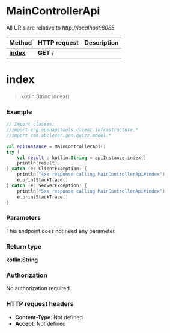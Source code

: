 # MainControllerApi

All URIs are relative to *http://localhost:8085*

Method | HTTP request | Description
------------- | ------------- | -------------
[**index**](MainControllerApi.md#index) | **GET** / | 


<a name="index"></a>
# **index**
> kotlin.String index()



### Example
```kotlin
// Import classes:
//import org.openapitools.client.infrastructure.*
//import com.abclever.gen.quizz.model.*

val apiInstance = MainControllerApi()
try {
    val result : kotlin.String = apiInstance.index()
    println(result)
} catch (e: ClientException) {
    println("4xx response calling MainControllerApi#index")
    e.printStackTrace()
} catch (e: ServerException) {
    println("5xx response calling MainControllerApi#index")
    e.printStackTrace()
}
```

### Parameters
This endpoint does not need any parameter.

### Return type

**kotlin.String**

### Authorization

No authorization required

### HTTP request headers

 - **Content-Type**: Not defined
 - **Accept**: Not defined

